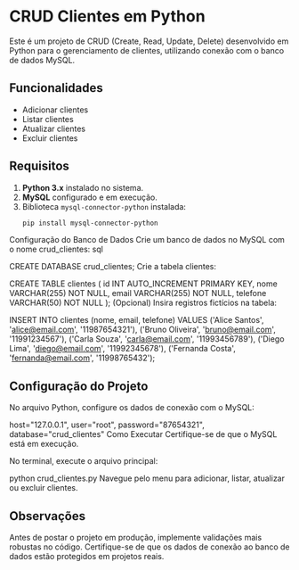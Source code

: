 # CRUD Clientes em Python

Este é um projeto de CRUD (Create, Read, Update, Delete) desenvolvido em Python para o gerenciamento de clientes, utilizando conexão com o banco de dados MySQL.

## Funcionalidades
- Adicionar clientes
- Listar clientes
- Atualizar clientes
- Excluir clientes

## Requisitos
1. **Python 3.x** instalado no sistema.
2. **MySQL** configurado e em execução.
3. Biblioteca `mysql-connector-python` instalada:
   ```bash
   pip install mysql-connector-python
Configuração do Banco de Dados
Crie um banco de dados no MySQL com o nome crud_clientes:
sql

CREATE DATABASE crud_clientes;
Crie a tabela clientes:

CREATE TABLE clientes (
    id INT AUTO_INCREMENT PRIMARY KEY,
    nome VARCHAR(255) NOT NULL,
    email VARCHAR(255) NOT NULL,
    telefone VARCHAR(50) NOT NULL
);
(Opcional) Insira registros fictícios na tabela:

INSERT INTO clientes (nome, email, telefone)
VALUES 
    ('Alice Santos', 'alice@email.com', '11987654321'),
    ('Bruno Oliveira', 'bruno@email.com', '11991234567'),
    ('Carla Souza', 'carla@email.com', '11993456789'),
    ('Diego Lima', 'diego@email.com', '11992345678'),
    ('Fernanda Costa', 'fernanda@email.com', '11998765432');


    
## Configuração do Projeto
No arquivo Python, configure os dados de conexão com o MySQL:


host="127.0.0.1",
user="root",
password="87654321",
database="crud_clientes"
Como Executar
Certifique-se de que o MySQL está em execução.

No terminal, execute o arquivo principal:


python crud_clientes.py
Navegue pelo menu para adicionar, listar, atualizar ou excluir clientes.

## Observações
Antes de postar o projeto em produção, implemente validações mais robustas no código.
Certifique-se de que os dados de conexão ao banco de dados estão protegidos em projetos reais.
